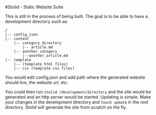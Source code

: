 #Stolid - Static Website Suite

This is still in the process of being built. The goal is to be able to have a development directory such as:

```
/
|-- config.json
|-- content
    |-- category_directory
        |-- article.md
    |-- another_category
        |--another_article.md
|-- template
    |-- (template html files)
    |-- css (template css files)
```

You would edit config.json and add path where the generated website should live, the website url, etc.

You could then run `stolid /development/directory` and the site would be generated and an http server would be started. Updating is simple. Make your changes in the development directory and `touch update` in the root directory. Stolid will generate the site from scratch on the fly. 